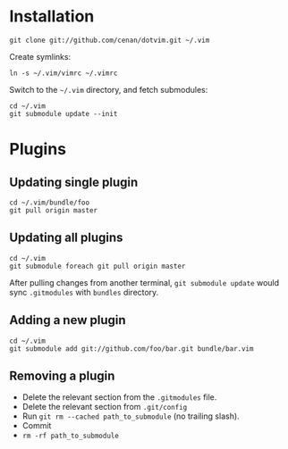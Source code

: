 # Installation

	git clone git://github.com/cenan/dotvim.git ~/.vim

Create symlinks:

	ln -s ~/.vim/vimrc ~/.vimrc

Switch to the `~/.vim` directory, and fetch submodules:

	cd ~/.vim
	git submodule update --init

# Plugins

## Updating single plugin

	cd ~/.vim/bundle/foo
	git pull origin master

## Updating all plugins

	cd ~/.vim
	git submodule foreach git pull origin master

After pulling changes from another terminal, `git submodule update` would sync `.gitmodules` with `bundles` directory.

## Adding a new plugin

	cd ~/.vim
	git submodule add git://github.com/foo/bar.git bundle/bar.vim

## Removing a plugin

* Delete the relevant section from the `.gitmodules` file.
* Delete the relevant section from `.git/config`
* Run `git rm --cached path_to_submodule` (no trailing slash).
* Commit
* `rm -rf path_to_submodule`

